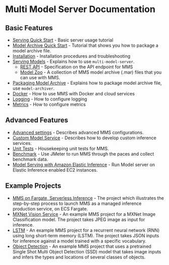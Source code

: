 # Multi Model Server Documentation

## Basic Features
* [Serving Quick Start](../README.md#serve-a-model) - Basic server usage tutorial
* [Model Archive Quick Start](../model-archiver#creating-a-model-archive) - Tutorial that shows you how to package a model archive file.
* [Installation](install.md) - Installation procedures and troubleshooting
* [Serving Models](server.md) - Explains how to use `multi-model-server`.
  * [REST API](rest_api.md) - Specification on the API endpoint for MMS
  * [Model Zoo](model_zoo.md) - A collection of MMS model archive (.mar) files that you can use with MMS.
* [Packaging Model Archive](../model-archiver/README.md) - Explains how to package model archive file, use `model-archiver`.
* [Docker](../docker/README.md) - How to use MMS with Docker and cloud services
* [Logging](logging.md) - How to configure logging
* [Metrics](metrics.md) - How to configure metrics

## Advanced Features
* [Advanced settings](configuration.md) - Describes advanced MMS configurations.
* [Custom Model Service](custom_service.md) - Describes how to develop custom inference services.
* [Unit Tests](../mms/tests/README.md) - Housekeeping unit tests for MMS.
* [Benchmark](../benchmarks/README.md) - Use JMeter to run MMS through the paces and collect benchmark data.
* [Model Serving with Amazon Elastic Inference](elastic_inference.md) - Run Model server on Elastic Inference enabled EC2 instances. 

## Example Projects
* [MMS on Fargate, Serverless Inference](mms_on_fargate.md) - The project which illustrates the step-by-step process to launch MMS as a managed inference production service, on ECS Fargate.
* [MXNet Vision Service](../examples/mxnet_vision/README.md) - An example MMS project for a MXNet Image Classification model. The project takes JPEG image as input for inference.
* [LSTM](../examples/lstm_ptb/README.md) - An example MMS project for a recurrent neural network (RNN) using long short-term memory (LSTM). The project takes JSON inputs for inference against a model trained with a specific vocabulary.
* [Object Detection](../examples/ssd/README.md) - An example MMS project that uses a pretrained Single Shot Multi Object Detection (SSD) model that takes image inputs and infers the types and locations of several classes of objects.
